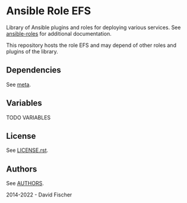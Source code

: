 # Ansible Role EFS

Library of Ansible plugins and roles for deploying various services.
See [ansible-roles](https://github.com/davidfischer-ch/ansible-roles) for additional documentation.

This repository hosts the role EFS and may depend of other roles and plugins of the library.

## Dependencies

See [meta](meta/main.yml).

## Variables

TODO VARIABLES

## License

See [LICENSE.rst](LICENSE.rst).

## Authors

See [AUTHORS](AUTHORS).

2014-2022 - David Fischer
